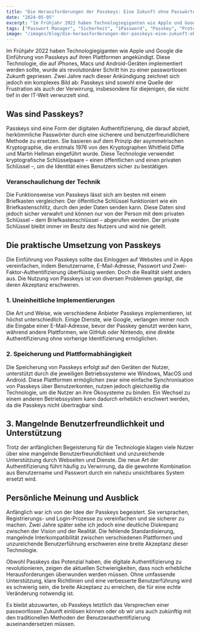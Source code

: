 ```yaml
---
title: "Die Herausforderungen der Passkeys: Eine Zukunft ohne Passwörter?"
date: "2024-05-05"
excerpt: "Im Frühjahr 2022 haben Technologiegiganten wie Apple und Google die Einführung von Passkeys auf ihren Plattformen angekündigt. Diese Technologie, die auf iPhones, Macs und Android-Geräten implementiert werden sollte, wurde als revolutionärer Schritt hin zu einer passwortlosen Zukunft gepriesen. Zwei Jahre nach dieser Ankündigung zeichnet sich jedoch ein komplexes Bild ab: Passkeys sind sowohl eine Quelle […]"
tags: ["Passwort Manager", "Sicherheit", "1Password", "Passkey", "Proton Pass", "Sicherheitslücke"]
image: "/images/blog/die-herausforderungen-der-passkeys-eine-zukunft-ohne-passwoerter.webp"
---
```


Im Frühjahr 2022 haben Technologiegiganten wie Apple und Google die Einführung von Passkeys auf ihren Plattformen angekündigt. Diese Technologie, die auf iPhones, Macs und Android-Geräten implementiert werden sollte, wurde als revolutionärer Schritt hin zu einer passwortlosen Zukunft gepriesen. Zwei Jahre nach dieser Ankündigung zeichnet sich jedoch ein komplexes Bild ab: Passkeys sind sowohl eine Quelle der Frustration als auch der Verwirrung, insbesondere für diejenigen, die nicht tief in der IT-Welt verwurzelt sind.






## Was sind Passkeys?




Passkeys sind eine Form der digitalen Authentifizierung, die darauf abzielt, herkömmliche Passwörter durch eine sicherere und benutzerfreundlichere Methode zu ersetzen. Sie basieren auf dem Prinzip der asymmetrischen Kryptographie, die erstmals 1976 von den Kryptographen Whitfield Diffie und Martin Hellman eingeführt wurde. Diese Technologie verwendet kryptografische Schlüsselpaare – einen öffentlichen und einen privaten Schlüssel –, um die Identität eines Benutzers sicher zu bestätigen.






### Veranschaulichung der Technik




Die Funktionsweise von Passkeys lässt sich am besten mit einem Briefkasten vergleichen: Der öffentliche Schlüssel funktioniert wie ein Briefkastenschlitz, durch den jeder Daten senden kann. Diese Daten sind jedoch sicher verwahrt und können nur von der Person mit dem privaten Schlüssel – dem Briefkastenschlüssel – abgerufen werden. Der private Schlüssel bleibt immer im Besitz des Nutzers und wird nie geteilt.










## Die praktische Umsetzung von Passkeys




Die Einführung von Passkeys sollte das Einloggen auf Websites und in Apps vereinfachen, indem Benutzername, E-Mail-Adresse, Passwort und Zwei-Faktor-Authentifizierung überflüssig werden. Doch die Realität sieht anders aus. Die Nutzung von Passkeys ist von diversen Problemen geprägt, die deren Akzeptanz erschweren.






### 1. Uneinheitliche Implementierungen




Die Art und Weise, wie verschiedene Anbieter Passkeys implementieren, ist höchst unterschiedlich. Einige Dienste, wie Google, verlangen immer noch die Eingabe einer E-Mail-Adresse, bevor der Passkey genutzt werden kann, während andere Plattformen, wie GitHub oder Nintendo, eine direkte Authentifizierung ohne vorherige Identifizierung ermöglichen.






### 2. Speicherung und Plattformabhängigkeit




Die Speicherung von Passkeys erfolgt auf den Geräten der Nutzer, unterstützt durch die jeweiligen Betriebssysteme wie Windows, MacOS und Android. Diese Plattformen ermöglichen zwar eine einfache Synchronisation von Passkeys über Benutzerkonten, nutzen jedoch gleichzeitig die Technologie, um die Nutzer an ihre Ökosysteme zu binden. Ein Wechsel zu einem anderen Betriebssystem kann dadurch erheblich erschwert werden, da die Passkeys nicht übertragbar sind.






## 3. Mangelnde Benutzerfreundlichkeit und Unterstützung




Trotz der anfänglichen Begeisterung für die Technologie klagen viele Nutzer über eine mangelnde Benutzerfreundlichkeit und unzureichende Unterstützung durch Webseiten und Dienste. Die neue Art der Authentifizierung führt häufig zu Verwirrung, da die gewohnte Kombination aus Benutzername und Passwort durch ein nahezu unsichtbares System ersetzt wird.






## Persönliche Meinung und Ausblick




Anfänglich war ich von der Idee der Passkeys begeistert. Sie versprachen, Registrierungs- und Login-Prozesse zu vereinfachen und sie sicherer zu machen. Zwei Jahre später sehe ich jedoch eine deutliche Diskrepanz zwischen der Vision und der Realität. Die fehlende Standardisierung, mangelnde Interkompatibilität zwischen verschiedenen Plattformen und unzureichende Benutzerführung erschweren eine breite Akzeptanz dieser Technologie.





Obwohl Passkeys das Potenzial haben, die digitale Authentifizierung zu revolutionieren, zeigen die aktuellen Schwierigkeiten, dass noch erhebliche Herausforderungen überwunden werden müssen. Ohne umfassende Unterstützung, klare Richtlinien und eine verbesserte Benutzerführung wird es schwierig sein, die breite Akzeptanz zu erreichen, die für eine echte Veränderung notwendig ist.





Es bleibt abzuwarten, ob Passkeys letztlich das Versprechen einer passwortlosen Zukunft einlösen können oder ob wir uns auch zukünftig mit den traditionellen Methoden der Benutzerauthentifizierung auseinandersetzen müssen.